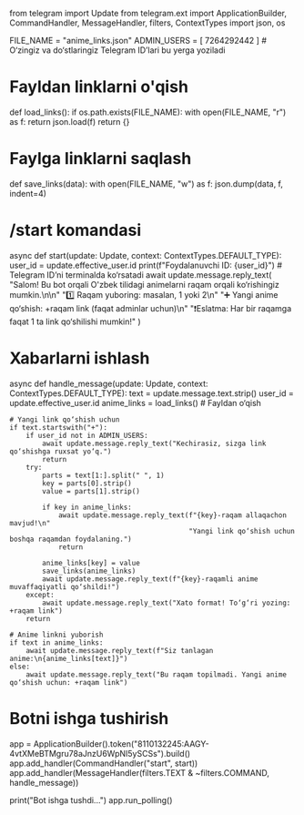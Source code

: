 from telegram import Update
from telegram.ext import ApplicationBuilder, CommandHandler, MessageHandler, filters, ContextTypes
import json, os

FILE_NAME = "anime_links.json"
ADMIN_USERS = [ 7264292442 ]  # O‘zingiz va do‘stlaringiz Telegram ID’lari bu yerga yoziladi

# Fayldan linklarni o'qish
def load_links():
    if os.path.exists(FILE_NAME):
        with open(FILE_NAME, "r") as f:
            return json.load(f)
    return {}

# Faylga linklarni saqlash
def save_links(data):
    with open(FILE_NAME, "w") as f:
        json.dump(data, f, indent=4)

# /start komandasi
async def start(update: Update, context: ContextTypes.DEFAULT_TYPE):
    user_id = update.effective_user.id
    print(f"Foydalanuvchi ID: {user_id}")  # Telegram ID’ni terminalda ko‘rsatadi
    await update.message.reply_text(
        "Salom! Bu bot orqali O'zbek tilidagi animelarni raqam orqali ko‘rishingiz mumkin.\n\n"
        "1️⃣ Raqam yuboring: masalan, 1 yoki 2\n"
        "➕ Yangi anime qo‘shish: +raqam link (faqat adminlar uchun)\n"
        "❗️Eslatma: Har bir raqamga faqat 1 ta link qo‘shilishi mumkin!"
    )

# Xabarlarni ishlash
async def handle_message(update: Update, context: ContextTypes.DEFAULT_TYPE):
    text = update.message.text.strip()
    user_id = update.effective_user.id
    anime_links = load_links()  # Fayldan o‘qish

    # Yangi link qo‘shish uchun
    if text.startswith("+"):
        if user_id not in ADMIN_USERS:
            await update.message.reply_text("Kechirasiz, sizga link qo‘shishga ruxsat yo‘q.")
            return
        try:
            parts = text[1:].split(" ", 1)
            key = parts[0].strip()
            value = parts[1].strip()

            if key in anime_links:
                await update.message.reply_text(f"{key}-raqam allaqachon mavjud!\n"
                                                "Yangi link qo‘shish uchun boshqa raqamdan foydalaning.")
                return

            anime_links[key] = value
            save_links(anime_links)
            await update.message.reply_text(f"{key}-raqamli anime muvaffaqiyatli qo‘shildi!")
        except:
            await update.message.reply_text("Xato format! To‘g‘ri yozing: +raqam link")
        return

    # Anime linkni yuborish
    if text in anime_links:
        await update.message.reply_text(f"Siz tanlagan anime:\n{anime_links[text]}")
    else:
        await update.message.reply_text("Bu raqam topilmadi. Yangi anime qo‘shish uchun: +raqam link")

# Botni ishga tushirish
app = ApplicationBuilder().token("8110132245:AAGY-4vtXMeBTMgru78aJnzU6WpNI5ySCSs").build()
app.add_handler(CommandHandler("start", start))
app.add_handler(MessageHandler(filters.TEXT & ~filters.COMMAND, handle_message))

print("Bot ishga tushdi...")
app.run_polling()
